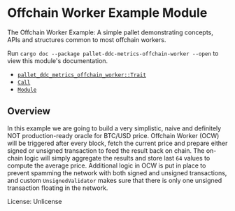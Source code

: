 # Offchain Worker Example Module

The Offchain Worker Example: A simple pallet demonstrating
concepts, APIs and structures common to most offchain workers.

Run `cargo doc --package pallet-ddc-metrics-offchain-worker --open` to view this module's
documentation.

- [`pallet_ddc_metrics_offchain_worker::Trait`](https://docs.rs/pallet-ddc-metrics-offchain-worker/latest/pallet_ddc_metrics_offchain_worker/trait.Trait.html)
- [`Call`](https://docs.rs/pallet-ddc-metrics-offchain-worker/latest/pallet_ddc_metrics_offchain_worker/enum.Call.html)
- [`Module`](https://docs.rs/pallet-ddc-metrics-offchain-worker/latest/pallet_ddc_metrics_offchain_worker/struct.Module.html)


## Overview

In this example we are going to build a very simplistic, naive and definitely NOT
production-ready oracle for BTC/USD price.
Offchain Worker (OCW) will be triggered after every block, fetch the current price
and prepare either signed or unsigned transaction to feed the result back on chain.
The on-chain logic will simply aggregate the results and store last `64` values to compute
the average price.
Additional logic in OCW is put in place to prevent spamming the network with both signed
and unsigned transactions, and custom `UnsignedValidator` makes sure that there is only
one unsigned transaction floating in the network.

License: Unlicense